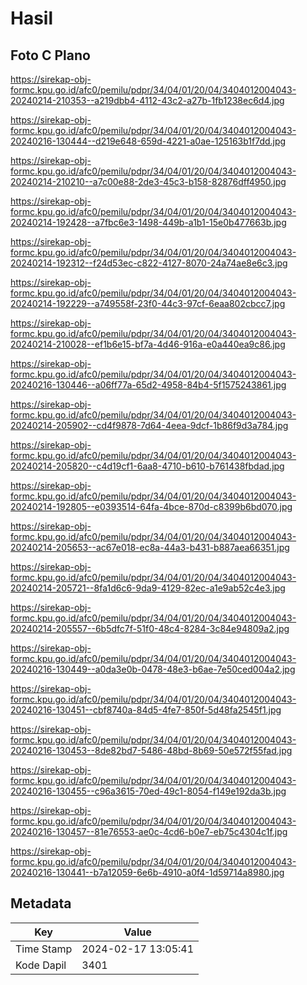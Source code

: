 # Hasil

## Foto C Plano

https://sirekap-obj-formc.kpu.go.id/afc0/pemilu/pdpr/34/04/01/20/04/3404012004043-20240214-210353--a219dbb4-4112-43c2-a27b-1fb1238ec6d4.jpg

https://sirekap-obj-formc.kpu.go.id/afc0/pemilu/pdpr/34/04/01/20/04/3404012004043-20240216-130444--d219e648-659d-4221-a0ae-125163b1f7dd.jpg

https://sirekap-obj-formc.kpu.go.id/afc0/pemilu/pdpr/34/04/01/20/04/3404012004043-20240214-210210--a7c00e88-2de3-45c3-b158-82876dff4950.jpg

https://sirekap-obj-formc.kpu.go.id/afc0/pemilu/pdpr/34/04/01/20/04/3404012004043-20240214-192428--a7fbc6e3-1498-449b-a1b1-15e0b477663b.jpg

https://sirekap-obj-formc.kpu.go.id/afc0/pemilu/pdpr/34/04/01/20/04/3404012004043-20240214-192312--f24d53ec-c822-4127-8070-24a74ae8e6c3.jpg

https://sirekap-obj-formc.kpu.go.id/afc0/pemilu/pdpr/34/04/01/20/04/3404012004043-20240214-192229--a749558f-23f0-44c3-97cf-6eaa802cbcc7.jpg

https://sirekap-obj-formc.kpu.go.id/afc0/pemilu/pdpr/34/04/01/20/04/3404012004043-20240214-210028--ef1b6e15-bf7a-4d46-916a-e0a440ea9c86.jpg

https://sirekap-obj-formc.kpu.go.id/afc0/pemilu/pdpr/34/04/01/20/04/3404012004043-20240216-130446--a06ff77a-65d2-4958-84b4-5f1575243861.jpg

https://sirekap-obj-formc.kpu.go.id/afc0/pemilu/pdpr/34/04/01/20/04/3404012004043-20240214-205902--cd4f9878-7d64-4eea-9dcf-1b86f9d3a784.jpg

https://sirekap-obj-formc.kpu.go.id/afc0/pemilu/pdpr/34/04/01/20/04/3404012004043-20240214-205820--c4d19cf1-6aa8-4710-b610-b761438fbdad.jpg

https://sirekap-obj-formc.kpu.go.id/afc0/pemilu/pdpr/34/04/01/20/04/3404012004043-20240214-192805--e0393514-64fa-4bce-870d-c8399b6bd070.jpg

https://sirekap-obj-formc.kpu.go.id/afc0/pemilu/pdpr/34/04/01/20/04/3404012004043-20240214-205653--ac67e018-ec8a-44a3-b431-b887aea66351.jpg

https://sirekap-obj-formc.kpu.go.id/afc0/pemilu/pdpr/34/04/01/20/04/3404012004043-20240214-205721--8fa1d6c6-9da9-4129-82ec-a1e9ab52c4e3.jpg

https://sirekap-obj-formc.kpu.go.id/afc0/pemilu/pdpr/34/04/01/20/04/3404012004043-20240214-205557--6b5dfc7f-51f0-48c4-8284-3c84e94809a2.jpg

https://sirekap-obj-formc.kpu.go.id/afc0/pemilu/pdpr/34/04/01/20/04/3404012004043-20240216-130449--a0da3e0b-0478-48e3-b6ae-7e50ced004a2.jpg

https://sirekap-obj-formc.kpu.go.id/afc0/pemilu/pdpr/34/04/01/20/04/3404012004043-20240216-130451--cbf8740a-84d5-4fe7-850f-5d48fa2545f1.jpg

https://sirekap-obj-formc.kpu.go.id/afc0/pemilu/pdpr/34/04/01/20/04/3404012004043-20240216-130453--8de82bd7-5486-48bd-8b69-50e572f55fad.jpg

https://sirekap-obj-formc.kpu.go.id/afc0/pemilu/pdpr/34/04/01/20/04/3404012004043-20240216-130455--c96a3615-70ed-49c1-8054-f149e192da3b.jpg

https://sirekap-obj-formc.kpu.go.id/afc0/pemilu/pdpr/34/04/01/20/04/3404012004043-20240216-130457--81e76553-ae0c-4cd6-b0e7-eb75c4304c1f.jpg

https://sirekap-obj-formc.kpu.go.id/afc0/pemilu/pdpr/34/04/01/20/04/3404012004043-20240216-130441--b7a12059-6e6b-4910-a0f4-1d59714a8980.jpg


## Metadata

| Key        | Value               |
| ---------- | ------------------- |
| Time Stamp | 2024-02-17 13:05:41 |
| Kode Dapil | 3401                |



